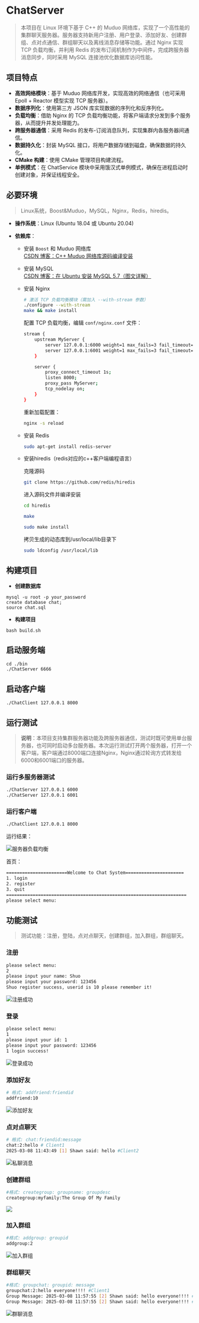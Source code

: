 # ChatServer

> 本项目在 Linux 环境下基于 C++ 的 Muduo 网络库，实现了一个高性能的集群聊天服务器。服务器支持新用户注册、用户登录、添加好友、创建群组、点对点通信、群组聊天以及离线消息存储等功能。通过 Nginx 实现 TCP 负载均衡，并利用 Redis 的发布订阅机制作为中间件，完成跨服务器消息同步，同时采用 MySQL 连接池优化数据库访问性能。

## 项目特点

- **高效网络模块**：基于 Muduo 网络库开发，实现高效的网络通信（也可采用 Epoll + Reactor 模型实现 TCP 服务器）。
- **数据序列化**：使用第三方 JSON 库实现数据的序列化和反序列化。
- **负载均衡**：借助 Nginx 的 TCP 负载均衡功能，将客户端请求分发到多个服务器，从而提升并发处理能力。
- **跨服务器通信**：采用 Redis 的发布-订阅消息队列，实现集群内各服务器间通信。
- **数据持久化**：封装 MySQL 接口，将用户数据存储到磁盘，确保数据的持久化。
- **CMake 构建**：使用 CMake 管理项目构建流程。
- **单例模式**：在 ChatService 模块中采用饿汉式单例模式，确保在进程启动时创建对象，并保证线程安全。

## 必要环境

> Linux系统，Boost&Muduo，MySQL，Nginx，Redis，hiredis。

- **操作系统**：Linux (Ubuntu 18.04 或 Ubuntu 20.04)

- **依赖库**：
  - 安装 `Boost` 和 Muduo 网络库  
    [CSDN 博客：C++ Muduo 网络库源码编译安装](https://blog.csdn.net/qq_58158950/article/details/135669038?ops_request_misc=%7B%22request%5Fid%22%3A%22170850414816777224454509%22%2C%22scm%22%3A%2220140713.130102334.pc%5Fblog.%22%7D&request_id=170850414816777224454509&biz_id=0&utm_medium=distribute.pc_search_result.none-task-blog-2~blog~first_rank_ecpm_v1~rank_v31_ecpm-2-135669038-null-null.nonecase&utm_term=muduo&spm=1018.2226.3001.4450)
    
  - 安装 MySQL  
    [CSDN 博客：在 Ubuntu 安装 MySQL 5.7（图文详解）](https://blog.csdn.net/qq_58158950/article/details/135667062?ops_request_misc=%7B%22request%5Fid%22%3A%22170850438216800185861806%22%2C%22scm%22%3A%2220140713.130102334.pc%5Fblog.%22%7D&request_id=170850438216800185861806&biz_id=0&utm_medium=distribute.pc_search_result.none-task-blog-2~blog~first_rank_ecpm_v1~rank_v31_ecpm-4-135667062-null-null.nonecase&utm_term=mysql&spm=1018.2226.3001.4450)
    
  - 安装 Nginx  
    ```bash
    # 激活 TCP 负载均衡模块（需加入 --with-stream 参数）
    ./configure --with-stream
    make && make install
    ```

    配置 TCP 负载均衡，编辑 `conf/nginx.conf` 文件：
    
    ```bash
    stream {
        upstream MyServer {
            server 127.0.0.1:6000 weight=1 max_fails=3 fail_timeout=30s;
            server 127.0.0.1:6001 weight=1 max_fails=3 fail_timeout=30s;
        }
    
        server {
            proxy_connect_timeout 1s;
            listen 8000;
            proxy_pass MyServer;
            tcp_nodelay on;
        }
    }
    ```

    重新加载配置：
    ```bash
    nginx -s reload
    ```

  - 安装 Redis  
    ```bash
    sudo apt-get install redis-server
    ```
  
  - 安装hiredis（redis对应的c++客户端编程语言）
  
    克隆源码
  
    ```bash
    git clone https://github.com/redis/hiredis
    ```
  
    进入源码文件并编译安装
  
    ```bash
    cd hiredis
    ```
  
    ```bash
    make
    ```
  
    ```bash
    sudo make install
    ```
  
    拷贝生成的动态库到/usr/local/lib目录下
  
    ```bash
    sudo ldconfig /usr/local/lib
    ```

## 构建项目

- **创建数据库**  

```shell
mysql -u root -p your_password
create database chat;
source chat.sql
```

- **构建项目**  

```shell
bash build.sh
```

## 启动服务端

```shell
cd ./bin
./ChatServer 6666
```

## 启动客户端

```shell
./ChatClient 127.0.0.1 8000
```

## 运行测试

> **说明**：本项目支持集群服务器功能及跨服务器通信，测试时既可使用单台服务器，也可同时启动多台服务器。本次运行测试打开两个服务器，打开一个客户端，客户端通过8000端口连接Nginx，Nginx通过轮询方式转发给6000和6001端口的服务器。

### 运行多服务器测试

```bash
./ChatServer 127.0.0.1 6000
./ChatServer 127.0.0.1 6001
```

### 运行客户端

```bash
./ChatClient 127.0.0.1 8000
```

运行结果：

![服务器负载均衡](https://s3.bmp.ovh/imgs/2025/03/08/60c9532f392d647a.png)

首页：

```bash
=======================Welcome to Chat System======================
1. login
2. register
3. quit
====================================================================
please select menu: 
```



## 功能测试

> 测试功能：注册，登陆，点对点聊天，创建群组，加入群组，群组聊天。

### 注册

```bash
please select menu: 
2
please input your name: Shuo
please input your password: 123456
Shuo register success, userid is 10 please remember it!
```

![注册成功](https://s3.bmp.ovh/imgs/2025/03/08/62a93fc05037bd34.png)

### 登录

```bash
please select menu: 
1
please input your id: 1
please input your password: 123456
1 login success!
```

![登录成功](https://s3.bmp.ovh/imgs/2025/03/08/8741577f36de07ac.png)

### 添加好友

```bash
# 格式: addfriend:friendid
addfriend:10
```

![添加好友](https://s3.bmp.ovh/imgs/2025/03/08/17429da3dec31515.png)

### 点对点聊天

```bash
# 格式: chat:friendid:message
chat:2:hello # Client1
2025-03-08 11:43:49 [1] Shawn said: hello #Client2
```

![私聊消息](https://s3.bmp.ovh/imgs/2025/03/08/8fc9ee2cc4338bb4.png)

### 创建群组

```bash
#格式: creategroup: groupname: groupdesc
creategroup:myfamily:The Group Of My Family
```

![](https://s3.bmp.ovh/imgs/2025/03/08/e8e68b3616c7d24f.png)

### 加入群组

```bash
#格式: addgroup: groupid
addgroup:2
```

![加入群组](https://s3.bmp.ovh/imgs/2025/03/08/2795b1807a09de02.png)

### 群组聊天

```bash
#格式: groupchat: groupid: message
groupchat:2:hello everyone!!!! #Client1
Group Message: 2025-03-08 11:57:55 [2] Shawn said: hello everyone!!!! #Client2
Group Message: 2025-03-08 11:57:55 [2] Shawn said: hello everyone!!!! #Client3
```

![群聊消息](https://s3.bmp.ovh/imgs/2025/03/08/f2268753768959d0.png)
